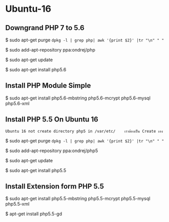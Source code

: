 # Ubuntu-16

## Downgrand PHP 7 to 5.6
  $ sudo apt-get purge `dpkg -l | grep php| awk '{print $2}' |tr "\n" " "`
  
  $ sudo add-apt-repository ppa:ondrej/php
  
  $ sudo apt-get update
  
  $ sudo apt-get install php5.6

## Install PHP Module Simple
  $ sudo apt-get install php5.6-mbstring php5.6-mcrypt php5.6-mysql php5.6-xml
  
  
  ## Install PHP 5.5 On Ubuntu 16
    Ubuntu 16 not create directory php5 in /var/etc/    เราต้องเป็น Create เอง

  $ sudo apt-get purge `dpkg -l | grep php| awk '{print $2}' |tr "\n" " "`
  
  $ sudo add-apt-repository ppa:ondrej/php5
  
  $ sudo apt-get update
  
  $ sudo apt-get install php5.5

## Install Extension form PHP 5.5
  $ sudo apt-get install php5.5-mbstring php5.5-mcrypt php5.5-mysql php5.5-xml

  $ apt-get install php5.5-gd

